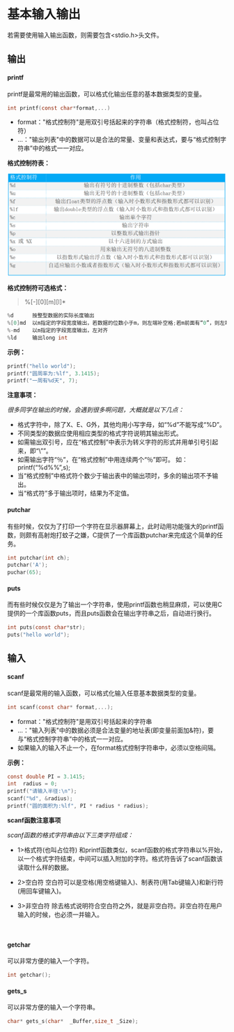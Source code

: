 # 基本输入输出

若需要使用输入输出函数，则需要包含<stdio.h>头文件。

## 输出

#### printf

printf是最常用的输出函数，可以格式化输出任意的基本数据类型的变量。

```c
int printf(const char*format,...)
```

+ format："格式控制符"是用双引号括起来的字符串（格式控制符，也叫占位符）
+ ...："输出列表"中的数据可以是合法的常量、变量和表达式，要与“格式控制字符串”中的格式一一对应。

**格式控制符表：**

![image-20210330031217929](assets/image-20210330031217929.png)

**格式控制符可选格式：**

> %\[\-\]\[0\]\[m\]\[l\]*

```c
%d 		按整型数据的实际长度输出
%[0]md	以m指定的字段宽度输出，若数据的位数小于m，则左端补空格;若m前面有“0”，则左端补以0。 
%-md	以m指定的字段宽度输出，左对齐
%ld		输出long int
```

**示例：**

```c
printf("hello world");
printf("圆周率为:%lf", 3.1415);
printf("一周有%d天", 7);
```



**注意事项：**

*很多同学在输出的时候，会遇到很多啊问题，大概就是以下几点：*

+ 格式字符中，除了X、E、G外，其他均用小写字母，如“%d”不能写成“%D”。
+ 不同类型的数据应使用相应类型的格式字符说明其输出形式。
+ 如需输出双引号，应在“格式控制”中表示为转义字符的形式并用单引号引起来，即“\””。
+ 如需输出字符“％”，在“格式控制”中用连续两个“％”即可。
  	如：printf(“%d%%”,s);
+ 当“格式控制”中格式符个数少于输出表中的输出项时，多余的输出项不予输出。
+ 当“格式符”多于输出项时，结果为不定值。



#### putchar

有些时候，仅仅为了打印一个字符在显示器屏幕上，此时动用功能强大的printf函数，则颇有高射炮打蚊子之嫌，C提供了一个库函数putchar来完成这个简单的任务。

```c
int putchar(int ch);
putchar('A');
puchar(65);
```



#### puts

而有些时候仅仅是为了输出一个字符串，使用printf函数也稍显麻烦，可以使用C提供的一个库函数puts，而且puts函数会在输出字符串之后，自动进行换行。

```c
int puts(const char*str);
puts("hello world");	
```



## 输入

#### scanf

scanf是最常用的输入函数，可以格式化输入任意基本数据类型的变量。

```c
int scanf(const char* format,...);
```

+ format："格式控制符"是用双引号括起来的字符串
+ ...："输入列表"中的数据必须是合法变量的地址表(即变量前面加&符)，要与“格式控制字符串”中的格式一一对应。
+ 如果输入的输入不止一个，在format格式控制字符串中，必须以空格间隔。

**示例：**

```c
const double PI = 3.1415;
int  radius = 0;
printf("请输入半径:\n");
scanf("%d", &radius);
printf("圆的面积为:%lf", PI * radius * radius);
```



 **scanf函数注意事项**

*scanf函数的格式字符串由以下三类字符组成：*

+ 1>格式符(也叫占位符)
  和printf函数类似，scanf函数的格式字符串以%开始，以一个格式字符结束，中间可以插入附加的字符。格式符告诉了scanf函数该读取什么样的数据。

+ 2>空白符
  空白符可以是空格(用空格键输入)、制表符(用Tab键输入)和新行符(用回车键输入)。

+ 3>非空白符
  除去格式说明符合空白符之外，就是非空白符。非空白符在用户输入的时候，也必须一并输入。


  ​                    

#### getchar

可以非常方便的输入一个字符。

```c
int getchar();
```



#### gets_s

可以非常方便的输入一个字符串。

```c
char* gets_s(char*  _Buffer,size_t _Size);
```

